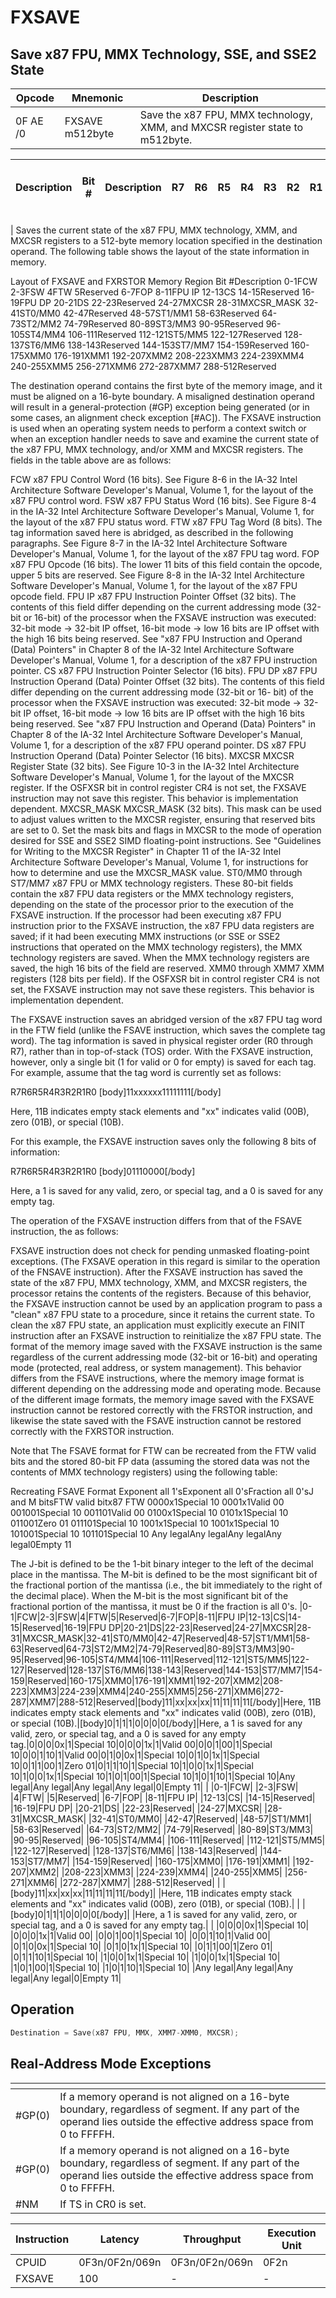 # FXSAVE
 
## Save x87 FPU, MMX Technology, SSE, and SSE2 State
 
 
|Opcode|Mnemonic|Description|
|-|-|-|
|0F AE /0|FXSAVE m512byte|Save the x87 FPU, MMX technology, XMM, and MXCSR register state to m512byte.|
 
|Description|Bit #|Description|R7|R6|R5|R4|R3|R2|R1|R0|R7|R6|R5|R4|R3|R2|R1|R0|Exponent all 1's|Exponent all 0's|Fraction all 0's|J and M bits|FTW valid bit|x87 FTW|
|-|-|-|-|-|-|-|-|-|-|-|-|-|-|-|-|-|-|-|-|-|-|-|-|-|
|
Saves the current state of the x87 FPU, MMX technology, XMM, and MXCSR registers to a 512-byte memory location specified in the destination operand. The following table shows the layout of the state information in memory.


Layout of FXSAVE and FXRSTOR Memory Region
Bit #Description
0-1FCW
2-3FSW
4FTW
5Reserved
6-7FOP
8-11FPU IP
12-13CS
14-15Reserved
16-19FPU DP
20-21DS
22-23Reserved
24-27MXCSR
28-31MXCSR_MASK
32-41ST0/MM0
42-47Reserved
48-57ST1/MM1
58-63Reserved
64-73ST2/MM2
74-79Reserved
80-89ST3/MM3
90-95Reserved
96-105ST4/MM4
106-111Reserved
112-121ST5/MM5
122-127Reserved
128-137ST6/MM6
138-143Reserved
144-153ST7/MM7
154-159Reserved
160-175XMM0
176-191XMM1
192-207XMM2
208-223XMM3
224-239XMM4
240-255XMM5
256-271XMM6
272-287XMM7
288-512Reserved


The destination operand contains the first byte of the memory image, and it must be aligned on a 16-byte boundary. A misaligned destination operand will result in a general-protection (#GP) exception being generated (or in some cases, an alignment check exception [#AC]).
The FXSAVE instruction is used when an operating system needs to perform a context switch or when an exception handler needs to save and examine the current state of the x87 FPU, MMX technology, and/or XMM and MXCSR registers.
The fields in the table above are as follows:

FCW
x87 FPU Control Word (16 bits). See Figure 8-6 in the IA-32 Intel Architecture Software Developer's Manual, Volume 1, for the layout of the x87 FPU control word.
FSW
x87 FPU Status Word (16 bits). See Figure 8-4 in the IA-32 Intel Architecture Software Developer's Manual, Volume 1, for the layout of the x87 FPU status word.
FTW
x87 FPU Tag Word (8 bits). The tag information saved here is abridged, as described in the following paragraphs. See Figure 8-7 in the IA-32 Intel Architecture Software Developer's Manual, Volume 1, for the layout of the x87 FPU tag word.
FOP
x87 FPU Opcode (16 bits). The lower 11 bits of this field contain the opcode, upper 5 bits are reserved. See Figure 8-8 in the IA-32 Intel Architecture Software Developer's Manual, Volume 1, for the layout of the x87 FPU opcode field.
FPU
IP x87 FPU Instruction Pointer Offset (32 bits). The contents of this field differ depending on the current addressing mode (32-bit or 16-bit) of the processor when the FXSAVE instruction was executed: 32-bit mode -> 32-bit IP offset, 16-bit mode -> low 16 bits are IP offset with the high 16 bits being reserved. See "x87 FPU Instruction and Operand (Data) Pointers" in Chapter 8 of the IA-32 Intel Architecture Software Developer's Manual, Volume 1, for a description of the x87 FPU instruction pointer.
CS
x87 FPU Instruction Pointer Selector (16 bits).
FPU
DP x87 FPU Instruction Operand (Data) Pointer Offset (32 bits). The contents of this field differ depending on the current addressing mode (32-bit or 16- bit) of the processor when the FXSAVE instruction was executed: 32-bit mode -> 32-bit IP offset, 16-bit mode -> low 16 bits are IP offset with the high 16 bits being reserved. See "x87 FPU Instruction and Operand (Data) Pointers" in Chapter 8 of the IA-32 Intel Architecture Software Developer's Manual, Volume 1, for a description of the x87 FPU operand pointer.
DS
x87 FPU Instruction Operand (Data) Pointer Selector (16 bits).
MXCSR
MXCSR Register State (32 bits). See Figure 10-3 in the IA-32 Intel Architecture Software Developer's Manual, Volume 1, for the layout of the MXCSR register. If the OSFXSR bit in control register CR4 is not set, the FXSAVE instruction may not save this register. This behavior is implementation dependent.
MXCSR_MASK
MXCSR_MASK (32 bits). This mask can be used to adjust values written to the MXCSR register, ensuring that reserved bits are set to 0. Set the mask bits and flags in MXCSR to the mode of operation desired for SSE and SSE2 SIMD floating-point instructions. See "Guidelines for Writing to the MXCSR Register" in Chapter 11 of the IA-32 Intel Architecture Software Developer's Manual, Volume 1, for instructions for how to determine and use the MXCSR_MASK value.
ST0/MM0 through ST7/MM7
x87 FPU or MMX technology registers. These 80-bit fields contain the x87 FPU data registers or the MMX technology registers, depending on the state of the processor prior to the execution of the FXSAVE instruction. If the processor had been executing x87 FPU instruction prior to the FXSAVE instruction, the x87 FPU data registers are saved; if it had been executing MMX instructions (or SSE or SSE2 instructions that operated on the MMX technology registers), the MMX technology registers are saved. When the MMX technology registers are saved, the high 16 bits of the field are reserved.
XMM0 through XMM7
XMM registers (128 bits per field). If the OSFXSR bit in control register CR4 is not set, the FXSAVE instruction may not save these registers. This behavior is implementation dependent.

The FXSAVE instruction saves an abridged version of the x87 FPU tag word in the FTW field (unlike the FSAVE instruction, which saves the complete tag word). The tag information is saved in physical register order (R0 through R7), rather than in top-of-stack (TOS) order. With the FXSAVE instruction, however, only a single bit (1 for valid or 0 for empty) is saved for each tag. For example, assume that the tag word is currently set as follows:


R7R6R5R4R3R2R1R0
[body]11xxxxxx11111111[/body]

Here, 11B indicates empty stack elements and "xx" indicates valid (00B), zero (01B), or special (10B).



For this example, the FXSAVE instruction saves only the following 8 bits of information:


R7R6R5R4R3R2R1R0
[body]01110000[/body]

Here, a 1 is saved for any valid, zero, or special tag, and a 0 is saved for any empty tag.



The operation of the FXSAVE instruction differs from that of the FSAVE instruction, the as follows:

FXSAVE instruction does not check for pending unmasked floating-point exceptions. (The FXSAVE operation in this regard is similar to the operation of the FNSAVE instruction).
After the FXSAVE instruction has saved the state of the x87 FPU, MMX technology, XMM, and MXCSR registers, the processor retains the contents of the registers. Because of this behavior, the FXSAVE instruction cannot be used by an application program to pass a "clean" x87 FPU state to a procedure, since it retains the current state. To clean the x87 FPU state, an application must explicitly execute an FINIT instruction after an FXSAVE instruction to reinitialize the x87 FPU state.
The format of the memory image saved with the FXSAVE instruction is the same regardless of the current addressing mode (32-bit or 16-bit) and operating mode (protected, real address, or system management). This behavior differs from the FSAVE instructions, where the memory image format is different depending on the addressing mode and operating mode. Because of the different image formats, the memory image saved with the FXSAVE instruction cannot be restored correctly with the FRSTOR instruction, and likewise the state saved with the FSAVE instruction cannot be restored correctly with the FXRSTOR instruction.

Note that The FSAVE format for FTW can be recreated from the FTW valid bits and the stored 80-bit FP data (assuming the stored data was not the contents of MMX technology registers) using the following table:


Recreating FSAVE Format
Exponent all 1'sExponent all 0'sFraction all 0'sJ and M bitsFTW valid bitx87 FTW
0000x1Special 10
0001x1Valid 00
001001Special 10
001101Valid 00
0100x1Special 10
0101x1Special 10
011001Zero 01
011101Special 10
1001x1Special 10
1001x1Special 10
101001Special 10
101101Special 10
Any legalAny legalAny legalAny legal0Empty 11


The J-bit is defined to be the 1-bit binary integer to the left of the decimal place in the mantissa.
The M-bit is defined to be the most significant bit of the fractional portion of the mantissa (i.e., the bit immediately to the right of the decimal place).
When the M-bit is the most significant bit of the fractional portion of the mantissa, it must be 0 if the fraction is all 0's.
|0-1|FCW|2-3|FSW|4|FTW|5|Reserved|6-7|FOP|8-11|FPU IP|12-13|CS|14-15|Reserved|16-19|FPU DP|20-21|DS|22-23|Reserved|24-27|MXCSR|28-31|MXCSR_MASK|32-41|ST0/MM0|42-47|Reserved|48-57|ST1/MM1|58-63|Reserved|64-73|ST2/MM2|74-79|Reserved|80-89|ST3/MM3|90-95|Reserved|96-105|ST4/MM4|106-111|Reserved|112-121|ST5/MM5|122-127|Reserved|128-137|ST6/MM6|138-143|Reserved|144-153|ST7/MM7|154-159|Reserved|160-175|XMM0|176-191|XMM1|192-207|XMM2|208-223|XMM3|224-239|XMM4|240-255|XMM5|256-271|XMM6|272-287|XMM7|288-512|Reserved|[body]11|xx|xx|xx|11|11|11|11[/body]|Here, 11B indicates empty stack elements and "xx" indicates valid (00B), zero (01B), or special (10B).|[body]0|1|1|1|0|0|0|0[/body]|Here, a 1 is saved for any valid, zero, or special tag, and a 0 is saved for any empty tag.|0|0|0|0x|1|Special 10|0|0|0|1x|1|Valid 00|0|0|1|00|1|Special 10|0|0|1|10|1|Valid 00|0|1|0|0x|1|Special 10|0|1|0|1x|1|Special 10|0|1|1|00|1|Zero 01|0|1|1|10|1|Special 10|1|0|0|1x|1|Special 10|1|0|0|1x|1|Special 10|1|0|1|00|1|Special 10|1|0|1|10|1|Special 10|Any legal|Any legal|Any legal|Any legal|0|Empty 11|
|
|0-1|FCW|
|2-3|FSW|
|4|FTW|
|5|Reserved|
|6-7|FOP|
|8-11|FPU IP|
|12-13|CS|
|14-15|Reserved|
|16-19|FPU DP|
|20-21|DS|
|22-23|Reserved|
|24-27|MXCSR|
|28-31|MXCSR_MASK|
|32-41|ST0/MM0|
|42-47|Reserved|
|48-57|ST1/MM1|
|58-63|Reserved|
|64-73|ST2/MM2|
|74-79|Reserved|
|80-89|ST3/MM3|
|90-95|Reserved|
|96-105|ST4/MM4|
|106-111|Reserved|
|112-121|ST5/MM5|
|122-127|Reserved|
|128-137|ST6/MM6|
|138-143|Reserved|
|144-153|ST7/MM7|
|154-159|Reserved|
|160-175|XMM0|
|176-191|XMM1|
|192-207|XMM2|
|208-223|XMM3|
|224-239|XMM4|
|240-255|XMM5|
|256-271|XMM6|
|272-287|XMM7|
|288-512|Reserved|
|
|[body]11|xx|xx|xx|11|11|11|11[/body]|
|Here, 11B indicates empty stack elements and "xx" indicates valid (00B), zero (01B), or special (10B).|
|
|[body]0|1|1|1|0|0|0|0[/body]|
|Here, a 1 is saved for any valid, zero, or special tag, and a 0 is saved for any empty tag.|
|
|0|0|0|0x|1|Special 10|
|0|0|0|1x|1|Valid 00|
|0|0|1|00|1|Special 10|
|0|0|1|10|1|Valid 00|
|0|1|0|0x|1|Special 10|
|0|1|0|1x|1|Special 10|
|0|1|1|00|1|Zero 01|
|0|1|1|10|1|Special 10|
|1|0|0|1x|1|Special 10|
|1|0|0|1x|1|Special 10|
|1|0|1|00|1|Special 10|
|1|0|1|10|1|Special 10|
|Any legal|Any legal|Any legal|Any legal|0|Empty 11|
 
## Operation
 
```c
Destination = Save(x87 FPU, MMX, XMM7-XMM0, MXCSR);

```
 
 
## Real-Address Mode Exceptions
 
|[]()||
|-|-|
|#GP(0)|If a memory operand is not aligned on a 16-byte boundary, regardless of segment. If any part of the operand lies outside the effective address space from 0 to FFFFH.|
|#GP(0)|If a memory operand is not aligned on a 16-byte boundary, regardless of segment. If any part of the operand lies outside the effective address space from 0 to FFFFH.|
|#NM|If TS in CR0 is set.|
 
|Instruction|Latency|Throughput|Execution Unit|
|-|-|-|-|
|CPUID|0F3n/0F2n/069n|0F3n/0F2n/069n|0F2n|
|FXSAVE|100|-|-|
